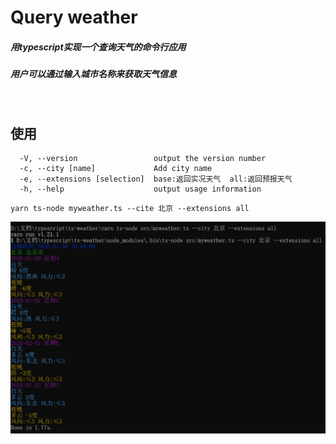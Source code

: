 ﻿# Query weather

##### 用typescript实现一个查询天气的命令行应用    

##### 用户可以通过输入城市名称来获取天气信息

​         

## 使用

```
  -V, --version                 output the version number
  -c, --city [name]             Add city name
  -e, --extensions [selection]  base:返回实况天气  all:返回预报天气
  -h, --help                    output usage information
```



```
yarn ts-node myweather.ts --cite 北京 --extensions all
```

![image](https://github.com/yqw1212/Query-weather/blob/master/images/show.png)
